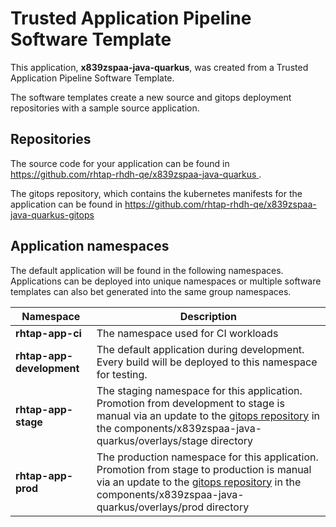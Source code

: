 # Trusted Application Pipeline Software Template

This application, **x839zspaa-java-quarkus**, was created from a Trusted Application Pipeline Software Template.

The software templates create a new source and gitops deployment repositories with a sample source application. 

## Repositories

The source code for your application can be found in [https://github.com/rhtap-rhdh-qe/x839zspaa-java-quarkus ](https://github.com/rhtap-rhdh-qe/x839zspaa-java-quarkus ).
 
The gitops repository, which contains the kubernetes manifests for the application can be found in 
[https://github.com/rhtap-rhdh-qe/x839zspaa-java-quarkus-gitops ](https://github.com/rhtap-rhdh-qe/x839zspaa-java-quarkus-gitops ) 

## Application namespaces 

The default application will be found in the following namespaces. Applications can be deployed into unique namespaces or multiple software templates can also bet generated into the same group namespaces.  

|  Namespace   |  Description   |  
| -------- | -------- |
| **rhtap-app-ci** | The namespace used for CI workloads |
| **rhtap-app-development** | The default application during development. Every build will be deployed to this namespace for testing. |
| **rhtap-app-stage** | The staging namespace for this application. Promotion from development to stage is manual via an update to the [gitops repository](https://github.com/rhtap-rhdh-qe/x839zspaa-java-quarkus-gitops ) in the components/x839zspaa-java-quarkus/overlays/stage directory |
| **rhtap-app-prod** | The production namespace for this application. Promotion from stage to production is manual via an update to the [gitops repository](https://github.com/rhtap-rhdh-qe/x839zspaa-java-quarkus-gitops ) in the components/x839zspaa-java-quarkus/overlays/prod directory |